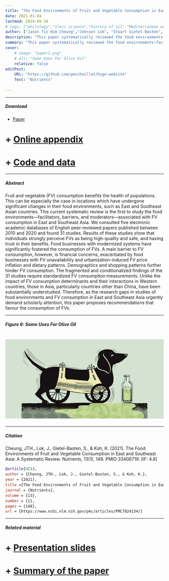 ```yaml
---
title: "The Food Environments of Fruit and Vegetable Consumption in East and Southeast Asia: A Systematic Review." 
date: 2021-01-04
lastmod: 2024-09-30
# tags: ["philology","oleic science","history of oil","Mediterranean world"]
author: ["Jason Tsz Him Cheung","Johnson Lok", "Stuart Gietel-Basten", "Keumseok Koh"]
description: "This paper systematically reviewed the food environments—facilitators, barriers, and moderators—associated with FV consumption in East and Southeast Asia." 
summary: "This paper systematically reviewed the food environments—facilitators, barriers, and moderators—associated with FV consumption in East and Southeast Asia." 
cover:
    # image: "paper1.png"
    # alt: "Some Uses For Olive Oil"
    relative: false
editPost:
    URL: "https://github.com/pmichaillat/hugo-website"
    Text: "Nutrients"

---
```


---

##### Download

+ [Paper](paper1.pdf)
# + [Online appendix](appendix1.pdf)
# + [Code and data](https://github.com/pmichaillat/feru)

---

##### Abstract

Fruit and vegetable (FV) consumption benefits the health of populations. This can be especially the case in locations which have undergone significant changes in their food environments, such as East and Southeast Asian countries. This current systematic review is the first to study the food environments—facilitators, barriers, and moderators—associated with FV consumption in East and Southeast Asia. We consulted five electronic academic databases of English peer-reviewed papers published between 2010 and 2020 and found 31 studies. Results of these studies show that individuals strongly perceive FVs as being high-quality and safe, and having trust in their benefits. Food businesses with modernized systems have significantly fostered the consumption of FVs. A main barrier to FV consumption, however, is financial concerns, exacerbated by food businesses with FV unavailability and urbanization-induced FV price inflation and dietary patterns. Demographics and shopping patterns further hinder FV consumption. The fragmented and conditionalized findings of the 31 studies require standardized FV consumption measurements. Unlike the impact of FV consumption determinants and their interactions in Western countries, those in Asia, particularly countries other than China, have been substantially understudied. Therefore, as the research gaps in studies of food environments and FV consumption in East and Southeast Asia urgently demand scholarly attention, this paper proposes recommendations that favour the consumption of FVs.

---

##### Figure 6: Some Uses For Olive Oil

# ![](paper1.png)

---

##### Citation

Cheung, JTH., Lok, J., Gietel-Basten, S., & Koh, K. (2021). The Food Environments of Fruit and Vegetable Consumption in East and Southeast Asia: A Systematic Review. Nutrients, 13(1), 148. PMID:33406719. [IF: 4.8]

```BibTeX
@article{UI13,
author = {Cheung, JTH., Lok, J., Gietel-Basten, S., & Koh, K.},
year = {2021},
title ={The Food Environments of Fruit and Vegetable Consumption in East and Southeast Asia: A Systematic Review.},
journal = {Nutrients},
volume = {13},
number = {1},
pages = {148},
url = {https://www.ncbi.nlm.nih.gov/pmc/articles/PMC7824134/}
```

---

##### Related material

# + [Presentation slides](presentation1.pdf)
# + [Summary of the paper](https://www.penguinrandomhouse.com/books/110403/unusual-uses-for-olive-oil-by-alexander-mccall-smith/)
